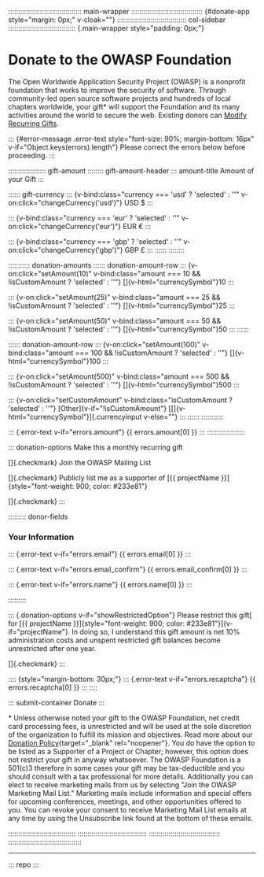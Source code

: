 ::::::::::::::::::::::::::::::::::::: main-wrapper
:::::::::::::::::::::::::::::::::::: {#donate-app style="margin: 0px;" v-cloak=""}
::::::::::::::::::::::::::::::::::: col-sidebar
:::::::::::::::::::::::::::::::::: {.main-wrapper style="padding: 0px;"}
<div>

# Donate to the OWASP Foundation

The Open Worldwide Application Security Project (OWASP) is a nonprofit
foundation that works to improve the security of software. Through
community-led open source software projects and hundreds of local
chapters worldwide, your gift\* will support the Foundation and its many
activities around the world to secure the web. Existing donors can
[Modify Recurring Gifts](https://owasp.glueup.com/).

::: {#error-message .error-text style="font-size: 90%; margin-bottom: 16px" v-if="Object.keys(errors).length"}
Please correct the errors below before proceeding.
:::

::::::::::::::::::: gift-amount
:::::::: gift-amount-header
::: amount-title
Amount of your Gift
:::

:::::: gift-currency
::: {v-bind:class="currency === 'usd' ? 'selected' : ''" v-on:click="changeCurrency('usd')"}
USD \$
:::

::: {v-bind:class="currency === 'eur' ? 'selected' : ''" v-on:click="changeCurrency('eur')"}
EUR €
:::

::: {v-bind:class="currency === 'gbp' ? 'selected' : ''" v-on:click="changeCurrency('gbp')"}
GBP £
:::
::::::
::::::::

::::::::::: donation-amounts
:::::: donation-amount-row
::: {v-on:click="setAmount(10)" v-bind:class="amount === 10 &&
              !isCustomAmount ? 'selected' : ''"}
[]{v-html="currencySymbol"}10
:::

::: {v-on:click="setAmount(25)" v-bind:class="amount === 25 &&
              !isCustomAmount ? 'selected' : ''"}
[]{v-html="currencySymbol"}25
:::

::: {v-on:click="setAmount(50)" v-bind:class="amount === 50 &&
              !isCustomAmount ? 'selected' : ''"}
[]{v-html="currencySymbol"}50
:::
::::::

:::::: donation-amount-row
::: {v-on:click="setAmount(100)" v-bind:class="amount === 100 &&
              !isCustomAmount ? 'selected' : ''"}
[]{v-html="currencySymbol"}100
:::

::: {v-on:click="setAmount(500)" v-bind:class="amount === 500 &&
              !isCustomAmount ? 'selected' : ''"}
[]{v-html="currencySymbol"}500
:::

::: {v-on:click="setCustomAmount" v-bind:class="isCustomAmount ? 'selected' : ''"}
[Other]{v-if="!isCustomAmount"}
[[]{v-html="currencySymbol"}]{.currencyinput v-else=""}
:::
::::::
:::::::::::

::: {.error-text v-if="errors.amount"}
{{ errors.amount\[0\] }}
:::
:::::::::::::::::::

::: donation-options
Make this a monthly recurring gift

[]{.checkmark} Join the OWASP Mailing List

[]{.checkmark} Publicly list me as a supporter of [{{ projectName
}}]{style="font-weight: 900; color: #233e81"}

[]{.checkmark}
:::

::::::::: donor-fields
### Your Information

<div>

::: {.error-text v-if="errors.email"}
{{ errors.email\[0\] }}
:::

</div>

<div>

::: {.error-text v-if="errors.email_confirm"}
{{ errors.email_confirm\[0\] }}
:::

</div>

<div>

::: {.error-text v-if="errors.name"}
{{ errors.name\[0\] }}
:::

</div>
:::::::::

::: {.donation-options v-if="showRestrictedOption"}
Please restrict this gift[ for [{{ projectName
}}]{style="font-weight: 900; color: #233e81"}]{v-if="projectName"}. In
doing so, I understand this gift amount is net 10% administration costs
and unspent restricted gift balances become unrestricted after one year.

[]{.checkmark}
:::

:::: {style="margin-bottom: 30px;"}
::: {.error-text v-if="errors.recaptcha"}
{{ errors.recaptcha\[0\] }}
:::
::::

::: submit-container
Donate
:::

\* Unless otherwise noted your gift to the OWASP Foundation, net credit
card processing fees, is unrestricted and will be used at the sole
discretion of the organization to fulfill its mission and objectives.
Read more about our [Donation
Policy](../www-policy/operational/donations.html){target="_blank"
rel="noopener"}. You do have the option to be listed as a Supporter of a
Project or Chapter; however, this option does not restrict your gift in
anyway whatsoever. The OWASP Foundation is a 501(c)3 therefore in some
cases your gift may be tax-deductible and you should consult with a tax
professional for more details. Additionally you can elect to receive
marketing mails from us by selecting \"Join the OWASP Marketing Mail
List.\" Marketing mails include information and special offers for
upcoming conferences, meetings, and other opportunities offered to you.
You can revoke your consent to receive Marketing Mail List emails at any
time by using the Unsubscribe link found at the bottom of these emails.

</div>
::::::::::::::::::::::::::::::::::
:::::::::::::::::::::::::::::::::::
::::::::::::::::::::::::::::::::::::
:::::::::::::::::::::::::::::::::::::

------------------------------------------------------------------------

::: repo
:::
